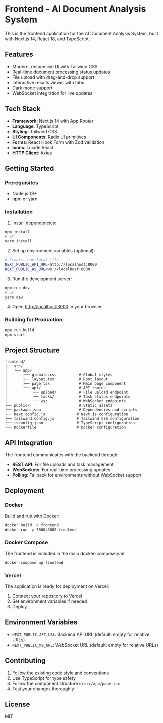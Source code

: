 # Frontend - AI Document Analysis System

This is the frontend application for the AI Document Analysis System, built with Next.js 14, React 18, and TypeScript.

## Features

- Modern, responsive UI with Tailwind CSS
- Real-time document processing status updates
- File upload with drag-and-drop support
- Interactive results viewer with tabs
- Dark mode support
- WebSocket integration for live updates

## Tech Stack

- **Framework**: Next.js 14 with App Router
- **Language**: TypeScript
- **Styling**: Tailwind CSS
- **UI Components**: Radix UI primitives
- **Forms**: React Hook Form with Zod validation
- **Icons**: Lucide React
- **HTTP Client**: Axios

## Getting Started

### Prerequisites

- Node.js 18+ 
- npm or yarn

### Installation

1. Install dependencies:
```bash
npm install
# or
yarn install
```

2. Set up environment variables (optional):
```bash
# Create .env.local file
NEXT_PUBLIC_API_URL=http://localhost:8000
NEXT_PUBLIC_WS_URL=ws://localhost:8000
```

3. Run the development server:
```bash
npm run dev
# or
yarn dev
```

4. Open [http://localhost:3000](http://localhost:3000) in your browser.

### Building for Production

```bash
npm run build
npm start
```

## Project Structure

```
frontend/
├── src/
│   └── app/
│       ├── globals.css          # Global styles
│       ├── layout.tsx           # Root layout
│       ├── page.tsx             # Main page component
│       └── api/                 # API routes
│           ├── upload/          # File upload endpoint
│           ├── tasks/           # Task status endpoints
│           └── ws/              # WebSocket endpoints
├── public/                      # Static assets
├── package.json                 # Dependencies and scripts
├── next.config.js              # Next.js configuration
├── tailwind.config.js          # Tailwind CSS configuration
├── tsconfig.json               # TypeScript configuration
└── Dockerfile                  # Docker configuration
```

## API Integration

The frontend communicates with the backend through:

- **REST API**: For file uploads and task management
- **WebSockets**: For real-time processing updates
- **Polling**: Fallback for environments without WebSocket support

## Deployment

### Docker

Build and run with Docker:

```bash
docker build -t frontend .
docker run -p 3000:3000 frontend
```

### Docker Compose

The frontend is included in the main docker-compose.yml:

```bash
docker-compose up frontend
```

### Vercel

The application is ready for deployment on Vercel:

1. Connect your repository to Vercel
2. Set environment variables if needed
3. Deploy

## Environment Variables

- `NEXT_PUBLIC_API_URL`: Backend API URL (default: empty for relative URLs)
- `NEXT_PUBLIC_WS_URL`: WebSocket URL (default: empty for relative URLs)

## Contributing

1. Follow the existing code style and conventions
2. Use TypeScript for type safety
3. Follow the component structure in `src/app/page.tsx`
4. Test your changes thoroughly

## License

MIT
